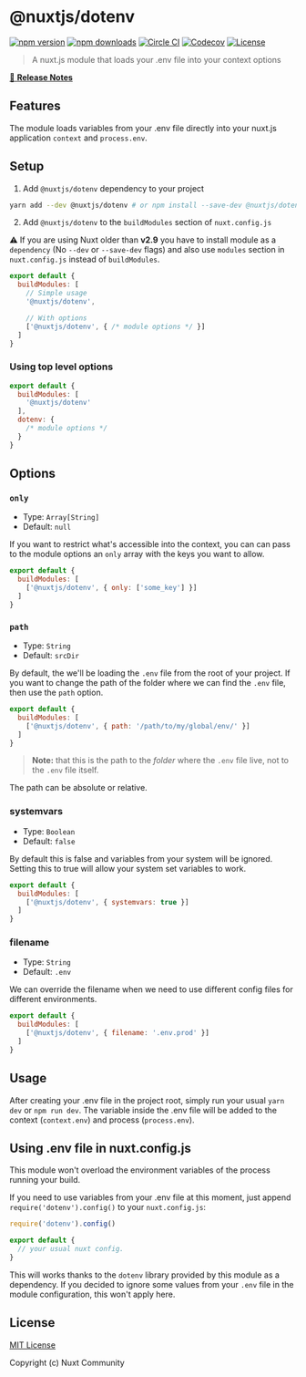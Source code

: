 # @nuxtjs/dotenv

[![npm version][npm-version-src]][npm-version-href]
[![npm downloads][npm-downloads-src]][npm-downloads-href]
[![Circle CI][circle-ci-src]][circle-ci-href]
[![Codecov][codecov-src]][codecov-href]
[![License][license-src]][license-href]

> A nuxt.js module that loads your .env file into your context options

[📖 **Release Notes**](./CHANGELOG.md)

## Features

The module loads variables from your .env file directly into your nuxt.js application `context` and `process.env`.

## Setup

1. Add `@nuxtjs/dotenv` dependency to your project

```bash
yarn add --dev @nuxtjs/dotenv # or npm install --save-dev @nuxtjs/dotenv
```

2. Add `@nuxtjs/dotenv` to the `buildModules` section of `nuxt.config.js`

:warning: If you are using Nuxt older than **v2.9** you have to install module as a `dependency` (No `--dev` or `--save-dev` flags) and also use `modules` section in `nuxt.config.js` instead of `buildModules`.

```js
export default {
  buildModules: [
    // Simple usage
    '@nuxtjs/dotenv',

    // With options
    ['@nuxtjs/dotenv', { /* module options */ }]
  ]
}
```

### Using top level options

```js
export default {
  buildModules: [
    '@nuxtjs/dotenv'
  ],
  dotenv: {
    /* module options */
  }
}
```

## Options

### `only`

- Type: `Array[String]`
- Default: `null`

If you want to restrict what's accessible into the context,
you can can pass to the module options an `only` array with the keys you want to allow.

```js
export default {
  buildModules: [
    ['@nuxtjs/dotenv', { only: ['some_key'] }]
  ]
}
```

### `path`

- Type: `String`
- Default: `srcDir`

By default, the we'll be loading the `.env` file from the root of your project.
If you want to change the path of the folder where we can find the `.env` file, then use the `path` option.

```js
export default {
  buildModules: [
    ['@nuxtjs/dotenv', { path: '/path/to/my/global/env/' }]
  ]
}
```

> **Note:** that this is the path to the *folder* where the `.env` file live, not to the `.env` file itself.

The path can be absolute or relative.

### systemvars

- Type: `Boolean`
- Default: `false`

By default this is false and variables from your system will be ignored.
Setting this to true will allow your system set variables to work.

```js
export default {
  buildModules: [
    ['@nuxtjs/dotenv', { systemvars: true }]
  ]
}
```

### filename

- Type: `String`
- Default: `.env`

We can override the filename when we need to use different config files for different environments.

```js
export default {
  buildModules: [
    ['@nuxtjs/dotenv', { filename: '.env.prod' }]
  ]
}
```

## Usage

After creating your .env file in the project root, simply run your usual `yarn dev` or `npm run dev`.
The variable inside the .env file will be added to the context (`context.env`) and process (`process.env`).

## Using .env file in nuxt.config.js

This module won't overload the environment variables of the process running your build.

If you need to use variables from your .env file at this moment,
just append `require('dotenv').config()` to your `nuxt.config.js`:

```js
require('dotenv').config()

export default {
  // your usual nuxt config.
}
```

This will works thanks to the `dotenv` library provided by this module as a dependency.
If you decided to ignore some values from your `.env` file in the module configuration, this won't apply here.

## License

[MIT License](./LICENSE)

Copyright (c) Nuxt Community

<!-- Badges -->
[npm-version-src]: https://img.shields.io/npm/v/@nuxtjs/dotenv/latest.svg?style=flat-square
[npm-version-href]: https://npmjs.com/package/@nuxtjs/dotenv

[npm-downloads-src]: https://img.shields.io/npm/dt/@nuxtjs/dotenv.svg?style=flat-square
[npm-downloads-href]: https://npmjs.com/package/@nuxtjs/dotenv

[circle-ci-src]: https://img.shields.io/circleci/project/github/nuxt-community/dotenv-module.svg?style=flat-square
[circle-ci-href]: https://circleci.com/gh/nuxt-community/dotenv-module

[codecov-src]: https://img.shields.io/codecov/c/github/nuxt-community/dotenv-module.svg?style=flat-square
[codecov-href]: https://codecov.io/gh/nuxt-community/dotenv-module

[license-src]: https://img.shields.io/npm/l/@nuxtjs/dotenv.svg?style=flat-square
[license-href]: https://npmjs.com/package/@nuxtjs/dotenv
